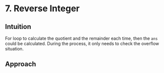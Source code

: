 # 7. Reverse Integer

## Intuition
For loop to calculate the quotient and the remainder each time, then the `ans` could be calculated.
During the process, it only needs to check the overflow situation.

## Approach

